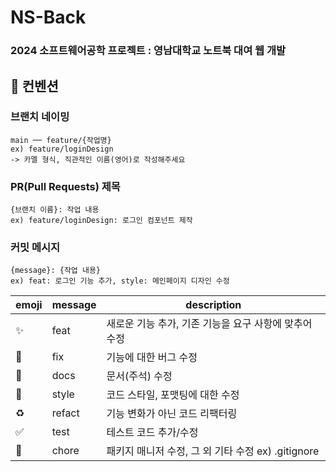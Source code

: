 # NS-Back
### 2024 소프트웨어공학 프로젝트 : 영남대학교 노트북 대여 웹 개발


## 📌 컨벤션

### 브랜치 네이밍

```
main ── feature/{작업명}
ex) feature/loginDesign
-> 카멜 형식, 직관적인 이름(영어)로 작성해주세요
```

### PR(Pull Requests) 제목
```
{브랜치 이름}: 작업 내용
ex) feature/loginDesign: 로그인 컴포넌트 제작
```

### 커밋 메시지
```
{message}: {작업 내용}
ex) feat: 로그인 기능 추가, style: 메인페이지 디자인 수정
```

| emoji              | message | description                                           |
| ------------------ | ------- | ----------------------------------------------------- |
| :sparkles:         | feat    | 새로운 기능 추가, 기존 기능을 요구 사항에 맞추어 수정 |
| :bug:              | fix     | 기능에 대한 버그 수정                                 |
| :closed_book:      | docs    | 문서(주석) 수정                                       |
| :art:              | style   | 코드 스타일, 포맷팅에 대한 수정                       |
| :recycle:          | refact  | 기능 변화가 아닌 코드 리팩터링                        |
| :white_check_mark: | test    | 테스트 코드 추가/수정                                 |
| :pushpin:          | chore   | 패키지 매니저 수정, 그 외 기타 수정 ex) .gitignore    |
